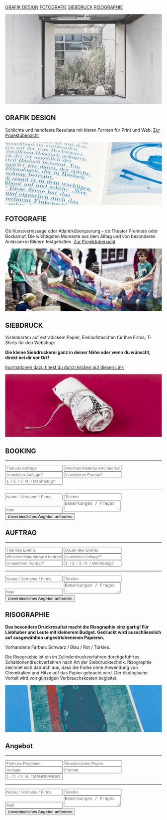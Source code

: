 [GRAFIK DESIGN](#GRAFIKDESIGN) [FOTOGRAFIE](#FOTOGRAFIE) [SIEBDRUCK](#SIEBDRUCK) [RISOGRAPHIE](#RISOGRAPHIE)

![test image](20111116_atelier_roh_gw_IMG_9422.jpg)


## <a name="GRAFIKDESIGN"></a>GRAFIK DESIGN
Schlichte und handfeste Resultate mit klaren Formen für Print und Web. [Zur Projektübersicht](www.weissheimer.ch/overview)

![Grafik Design Grafiker](20131130_gw_finkenschlag__MG_9692.jpg)

## <a name="FOTOGRAFIE"></a>FOTOGRAFIE 
Ob Kunstvernissage oder Atlantiküberquerung – ob Theater Premiere oder Boxkampf. Die wichtigsten Momente aus dem Alltag und von besonderen Anlässen in Bildern festgehalten. [Zur Projektübersicht](www.weissheimer.ch/overview)

![Fotograf Fotografie](20140511_gw_spielzeugmuseum__MG_2098.jpg)

## <a name="SIEBDRUCK"></a>SIEBDRUCK 
Vistenkarten auf extradickem Papier, Einkaufstaschen für Ihre Firma, T-Shirts für den Webshop: 

**Die kleine Siebdruckerei ganz in deiner Nähe oder wenn du wünscht, direkt bei dir vor Ort!** 

[Inormationen dazu finest du durch klicken auf diesen Link](http://www.druckbus.ch) 

![Siebdruck Basel](20131218_gw_ahoiahoi__MG_9802.jpg)

## <a name="BOOKING"></a>BOOKING

<form action="https://forms.brace.io/mail@druckbus.ch" method="POST">
	<hr>
    <input type="text" name="titel" placeholder="Titel der Anfrage">
    <input type="text" name="material" placeholder="Welches Material wird bedruckt?">
    <input type="text" name="auflage" placeholder="In welcher Auflage?">
    <input type="text" name="format" placeholder="In welchem Format?"> 
    <input type="text" name="farbe" placeholder="1. / 2. / 3. /4. / Mehrfarbig?">
    <hr>
    <input type="text" name="name" placeholder="Name / Vorname / Firma">
    <input type="text" name="telefon" placeholder="Telefon">
    <input type="email" name="_replyto" placeholder="Mail">
    <textarea name="bemerkungen" placeholder="Bemerkungen / Fragen"></textarea>
    <button type="submit">Unverbindliches Angebot anfordern</button>
</form>

## <a name="AUFTRAG"></a>AUFTRAG

<form action="https://forms.brace.io/mail@druckbus.ch" method="POST">
    <hr>
    <input type="text" name="titel" placeholder="Titel des Events">
    <input type="text" name="titel" placeholder="Dauer des Events">
    <input type="text" name="material" placeholder="Welches Material wird bedruckt?">
    <input type="text" name="auflage" placeholder="In welcher Auflage?">
    <input type="text" name="format" placeholder="In welchem Format?"> 
    <input type="text" name="farbe" placeholder="1. / 2. / 3. /4. / Mehrfarbig?">
    <hr>
    <input type="text" name="name" placeholder="Name / Vorname / Firma">
    <input type="text" name="telefon" placeholder="Telefon">
    <input type="email" name="_replyto" placeholder="Mail">
    <textarea name="bemerkungen" placeholder="Bemerkungen / Fragen"></textarea>
    <button type="submit">Unverbindliches Angebot anfordern</button>
</form>

## <a name="RISOGRAPHIE"></a>RISOGRAPHIE 
**Das besondere Druckresultat macht die Risographie einzigartig! Für Liebhaber und Leute mit kleinerem Budget. Gedruckt wird ausschliesslich auf ausgewählten ungestrichenenen Papieren.**

Vorhandene Farben: Schwarz / Blau / Rot / Türkies.

Die Risographie ist ein im Zylinderdruckverfahren durchgeführtes Schablonendruckverfahren nach Art der Siebdrucktechnik. Risographie zeichnet sich dadurch aus, dass die Farbe ohne Anwendung von Chemikalien und Hitze auf das Papier gebracht wird. Der ökologische Vorteil wird von günstigen Verbrauchskosten begleitet.

![Risograph Risographie](_MG_8939.jpg)

## <a name="angebot"></a>Angebot

<form action="https://forms.brace.io/mail@weissheimer.ch" method="POST">
    <hr>
    <input type="text" name="titel" placeholder="Titel des Projektes">
    <input type="text" name="material" placeholder="Gewünschtes Papier">
    <input type="text" name="auflage" placeholder="Auflage">
    <input type="text" name="format" placeholder="Format"> 
    <input type="text" name="farbe" placeholder="1. / 2. / 3. /4. / MEHRFARBIG">
    <hr>
    <input type="text" name="name" placeholder="Name / Vorname / Firma">
    <input type="text" name="telefon" placeholder="Telefon">
    <input type="email" name="_replyto" placeholder="Mail">
    <textarea name="bemerkungen" placeholder="Bemerkungen / Fragen"></textarea>
    <button type="submit">Unverbindliches Angebot anfordern</button>
</form>